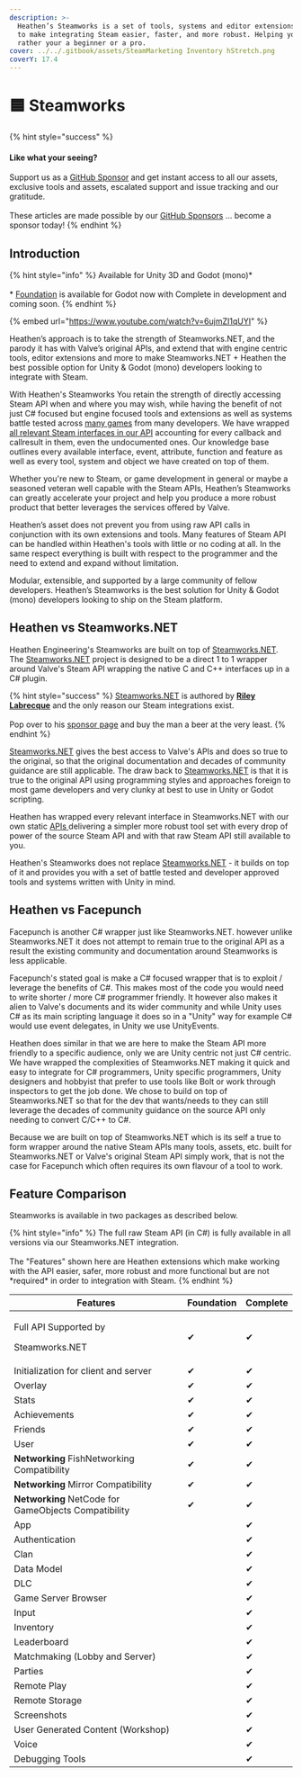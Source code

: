 ```yaml
---
description: >-
  Heathen’s Steamworks is a set of tools, systems and editor extensions designed
  to make integrating Steam easier, faster, and more robust. Helping you Do More
  rather your a beginner or a pro.
cover: ../../.gitbook/assets/SteamMarketing Inventory hStretch.png
coverY: 17.4
---
```


# 🟦 Steamworks

{% hint style="success" %}
#### Like what your seeing?

Support us as a [GitHub Sponsor](../../become-a-sponsor/) and get instant access to all our assets, exclusive tools and assets, escalated support and issue tracking and our gratitude.\
\
These articles are made possible by our [GitHub Sponsors](../../become-a-sponsor/) ... become a sponsor today!
{% endhint %}

## Introduction

{% hint style="info" %}
Available for Unity 3D and Godot (mono)\*\
\
\* [Foundation](https://github.com/heathen-engineering/SteamworksFoundation) is available for Godot now with Complete in development and coming soon.
{% endhint %}

{% embed url="https://www.youtube.com/watch?v=6ujmZI1qUYI" %}

Heathen’s approach is to take the strength of Steamworks.NET, and the parody it has with Valve’s original APIs, and extend that with engine centric tools, editor extensions and more to make Steamworks.NET + Heathen the best possible option for Unity & Godot (mono) developers looking to integrate with Steam.&#x20;

With Heathen's Steamworks You retain the strength of directly accessing Steam API when and where you may wish, while having the benefit of not just C# focused but engine focused tools and extensions as well as systems battle tested across [many games](https://store.steampowered.com/curator/42461073-made-with-heathen) from many developers. We have wrapped [all relevant Steam interfaces in our API](api/) accounting for every callback and callresult in them, even the undocumented ones. Our knowledge base outlines every available interface, event, attribute, function and feature as well as every tool, system and object we have created on top of them.

Whether you're new to Steam, or game development in general or maybe a seasoned veteran well capable with the Steam APIs, Heathen’s Steamworks can greatly accelerate your project and help you produce a more robust product that better leverages the services offered by Valve.&#x20;

Heathen’s asset does not prevent you from using raw API calls in conjunction with its own extensions and tools. Many features of Steam API can be handled within Heathen's tools with little or no coding at all. In the same respect everything is built with respect to the programmer and the need to extend and expand without limitation.&#x20;

Modular, extensible, and supported by a large community of fellow developers. Heathen’s Steamworks is the best solution for Unity & Godot (mono) developers looking to ship on the Steam platform.

## Heathen vs Steamworks.NET

Heathen Engineering's Steamworks are built on top of [Steamworks.NET](https://github.com/rlabrecque/Steamworks.NET). The [Steamworks.NET](https://github.com/rlabrecque/Steamworks.NET) project is designed to be a direct 1 to 1 wrapper around Valve's Steam API wrapping the native C and C++ interfaces up in a C# plugin.

{% hint style="success" %}
[Steamworks.NET](https://github.com/rlabrecque/Steamworks.NET) is authored by [**Riley Labrecque**](https://github.com/sponsors/rlabrecque) and the only reason our Steam integrations exist.\
\
Pop over to his [sponsor page](https://github.com/sponsors/rlabrecque) and buy the man a beer at the very least.
{% endhint %}

[Steamworks.NET](https://github.com/rlabrecque/Steamworks.NET) gives the best access to Valve's APIs and does so true to the original, so that the original documentation and decades of community guidance are still applicable. The draw back to [Steamworks.NET](https://github.com/rlabrecque/Steamworks.NET) is that it is true to the original API using programming styles and approaches foreign to most game developers and very clunky at best to use in Unity or Godot scripting.

Heathen has wrapped every relevant interface in Steamworks.NET with our own static [APIs ](api/)delivering a simpler more robust tool set with every drop of power of the source Steam API and with that raw Steam API still available to you.

Heathen's Steamworks does not replace [Steamworks.NET](https://github.com/rlabrecque/Steamworks.NET) - it builds on top of it and provides you with a set of battle tested and developer approved tools and systems written with Unity in mind.&#x20;

## Heathen vs Facepunch

Facepunch is another C# wrapper just like Steamworks.NET. however unlike Steamworks.NET it does not attempt to remain true to the original API as a result the existing community and documentation around Steamworks is less applicable. &#x20;

Facepunch's stated goal is make a C# focused wrapper that is to exploit / leverage the benefits of C#. This makes most of the code you would need to write shorter / more C# programmer friendly. It however also makes it alien to Valve's documents and its wider community and while Unity uses C# as its main scripting language it does so in a "Unity" way for example C# would use event delegates, in Unity we use UnityEvents.

Heathen does similar in that we are here to make the Steam API more friendly to a specific audience, only we are Unity centric not just C# centric. We have wrapped the complexities of Steamworks.NET making it quick and easy to integrate for C# programmers, Unity specific programmers, Unity designers and hobbyist that prefer to use tools like Bolt or work through inspectors to get the job done. We chose to build on top of Steamworks.NET so that for the dev that wants/needs to they can still leverage the decades of community guidance on the source API only needing to convert C/C++ to C#.

Because we are built on top of Steamworks.NET which is its self a true to form wrapper around the native Steam APIs many tools, assets, etc. built for Steamworks.NET or Valve's original Steam API simply work, that is not the case for Facepunch which often requires its own flavour of a tool to work.

## Feature Comparison

Steamworks is available in two packages as described below.

{% hint style="info" %}
The full raw Steam API (in C#) is fully available in all versions via our Steamworks.NET integration.\
\
The "Features" shown here are Heathen extensions which make working with the API easier, safer, more robust and more functional but are not \*required\* in order to integration with Steam.&#x20;
{% endhint %}

| Features                                             | Foundation | Complete |
| ---------------------------------------------------- | ---------- | -------- |
| <p>Full API Supported by</p><p>Steamworks.NET</p>    | ✔          | ✔        |
| Initialization for client and server                 | ✔          | ✔        |
| Overlay                                              | ✔          | ✔        |
| Stats                                                | ✔          | ✔        |
| Achievements                                         | ✔          | ✔        |
| Friends                                              | ✔          | ✔        |
| User                                                 | ✔          | ✔        |
| **Networking** FishNetworking Compatibility          | ✔          | ✔        |
| **Networking** Mirror Compatibility                  | ✔          | ✔        |
| **Networking** NetCode for GameObjects Compatibility | ✔          | ✔        |
| App                                                  |            | ✔        |
| Authentication                                       |            | ✔        |
| Clan                                                 |            | ✔        |
| Data Model                                           |            | ✔        |
| DLC                                                  |            | ✔        |
| Game Server Browser                                  |            | ✔        |
| Input                                                |            | ✔        |
| Inventory                                            |            | ✔        |
| Leaderboard                                          |            | ✔        |
| Matchmaking (Lobby and Server)                       |            | ✔        |
| Parties                                              |            | ✔        |
| Remote Play                                          |            | ✔        |
| Remote Storage                                       |            | ✔        |
| Screenshots                                          |            | ✔        |
| User Generated Content (Workshop)                    |            | ✔        |
| Voice                                                |            | ✔        |
| Debugging Tools                                      |            | ✔        |

